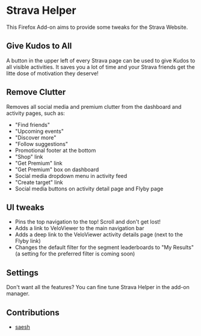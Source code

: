 # Strava Helper

This Firefox Add-on aims to provide some tweaks for the Strava Website.

## Give Kudos to All

A button in the upper left of every Strava page can be used to give Kudos to all visible activities. It saves you a lot of time and your Strava friends get the litte dose of motivation they deserve!

## Remove Clutter

Removes all social media and premium clutter from the dashboard and activity pages, such as:

- "Find friends"
- "Upcoming events"
- "Discover more"
- "Follow suggestions"
- Promotional footer at the bottom
- "Shop" link
- "Get Premium" link
- "Get Premium" box on dashboard
- Social media dropdown menu in activity feed
- "Create target" link
- Social media buttons on activity detail page and Flyby page

## UI tweaks

- Pins the top navigation to the top! Scroll and don't get lost!
- Adds a link to VeloViewer to the main navigation bar
- Adds a deep link to the VeloViewer activity details page (next to the Flyby link)
- Changes the default filter for the segment leaderboards to "My Results" (a setting for the preferred filter is coming soon)

## Settings

Don't want all the features? You can fine tune Strava Helper in the add-on manager.

## Contributions

* [saesh](https://github.com/saesh)

